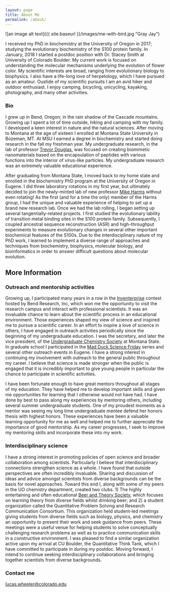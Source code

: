 ```yaml
---
layout: page
title: About Me
permalink: /about/
---
```


![an image alt text]({{ site.baseurl }}/images/me-with-bird.jpg "Gray Jay")

I received my PhD in biochemistry at the
University of Oregon in 2017; studying the evolutionary biochemistry of the S100 protein family. In January, 2018 I started a postdoc position with Dr. Stacey Smith at University of Colorado Boulder. My current work is focused on understanding the molecular mechanisms underlying the evolution of flower color. My scientific interests are broad, ranging from evolutionary biology to biophysics. I also have a life-long love of herpetology, which I have pursued
as an amateur. Oustide of my scientific pursuits I am an avid hiker and outdoor enthusiast. 
I enjoy camping, bicycling, unicycling, kayaking, photography, and many other activities. 

### Bio

I grew up in Bend, Oregon; in the rain shadow of the Cascade mountains. Growing up I spent a lot of time outside, hiking and camping with my family. I developed a keen interest in nature and the natural sciences. After moving to Montana at the age of sixteen I enrolled at Montana State University in Bozeman, MT. At MSU I earned a degree in biochemistry and started doing research in the fall my freshman year. My undergraduate research, in the lab of professor [Trevor Douglas](http://www.indiana.edu/~tdgroup/), was focused on creating biomimetic nanomaterials based on the encapsulation of peptides with various functions into the interior of virus-like particles. My undergraduate research was an extremely valuable educational experience. 

After graduating from Montana State, I moved back to my home state and enrolled in the biochemistry PhD program at the University of Oregon in Eugene. I did three laboratory rotations in my first year, but ultimately decided to join the newly-minted lab of new professor [Mike Harms](https://harmslab.uoregon.edu/) without even rotating! As the first (and for a time the only) member of the Harms group, I had the unique and valuable experience of helping to set up a brand new research lab. Once we had the lab rolling, I began setting up several tangentially-related projects. I first studied the evolutionary lability of transition metal binding sites in the S100 protein family. Subsequently, I coupled ancestral sequence reconstruction (ASR) and high-throughput experiments to measure evolutionary changes in several other important biochemical features of the S100s. Due to the interdisciplinary nature of my PhD work, I learned to implement a diverse range of approaches and techniques from biochemistry, biophysics, molecular biology, and bioinformatics in order to answer difficult questions about molecular evolution. 



## More Information


### Outreach and mentorship activities

Growing up, I participated many years in a row in the [Inventerprise](http://inventerprise.bendresearch.com/) contest hosted by Bend Research, Inc, which won me the opportunity to visit the research campus and interact with professional scientists. It was an invaluable chance to learn about the scientific process in an educational environment. Those experiences shaped my view of science and inspired me to pursue a scientific career. In an effort to inspire a love of science in others, I
have engaged in outreach activities periodically since the beginning of my undergraduate education. 
I was the secretary, and later the vice president, of the [Undergraduate Chemistry Society](http://www.chemistry.montana.edu/undergraduate/society.html) at Montana State. In graduate school I 
participated in the [Mad Duck Science Friday](https://sciencefriday.uoregon.edu/) series and several 
other outreach events in Eugene. I have a strong interest in continuing my involvement 
with outreach to the general public throughout my career. I believe that science is made stronger when the public 
is engaged that it is incredibly important to give young people in particular the chance to participate in 
scientific activities. 

I have been fortunate enough to have great mentors throughout all stages of my education. They have helped
me to develop important skills and given me opportunities for learning that I otherwise would not have had. 
I have done by best to pass along my experiences by mentoring others, including several summer undergraduate 
students. One of my proudest moments as a mentor was seeing my long time undergraduate mentee defend her honors
thesis with highest honors. These experiences have been a valuable learning opportunity for me as well and helped me to further appreciate the importance of good mentorship. As my career progresses, I seek to improve my mentoring skills 
and incorporate these into my work. 

### Interdisciplinary science

I have a strong interest in promoting policies of open science and broader collaboration among scientists. Particularly I believe that interdisciplinary connections strengthen science as a whole. I have found that outside perspectives are often  incredibly invaluable. Sharing and discussion of ideas and advice amongst scientists from diverse backgrounds can be the basis for novel approaches. Toward this end I, along with some of my peers in the UO chemistry department, created two clubs. 1) The highly entertaining and often educational [Beer and Theory Society](https://github.com/BeerTheorySociety), which focuses on learning theory from diverse fields whilst drinking beer; and 2) a student organization called the Quantitative Problem Solving and Research Communication Consortium. This organization held student-led meetings giving students from diverse fields such as biology, physics, and chemistry an opportunity to present their work and seek guidance from peers. These meetings were a useful venue for helping students to solve conceptually challenging research problems as well as to practice communication skills in a constructive environment. I was pleased to find a similar organization active upon my arrival at CU Boulder, the Quantitative Think Tank, which I have committed to participate in during my postdoc. Moving forward, I intend to continue seeking interdisciplinary collaborations and bringing together scientists from diverse backgrounds.  

### Contact me

[lucas.wheeler@colorado.edu](mailto:email@domain.com)
